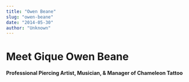 ```yaml
---
title: "Owen Beane"
slug: "owen-beane"
date: "2014-05-30"
author: "Unknown"
---
```


# Meet Gique **Owen Beane**

**Professional Piercing Artist, Musician, & Manager of Chameleon Tattoo**